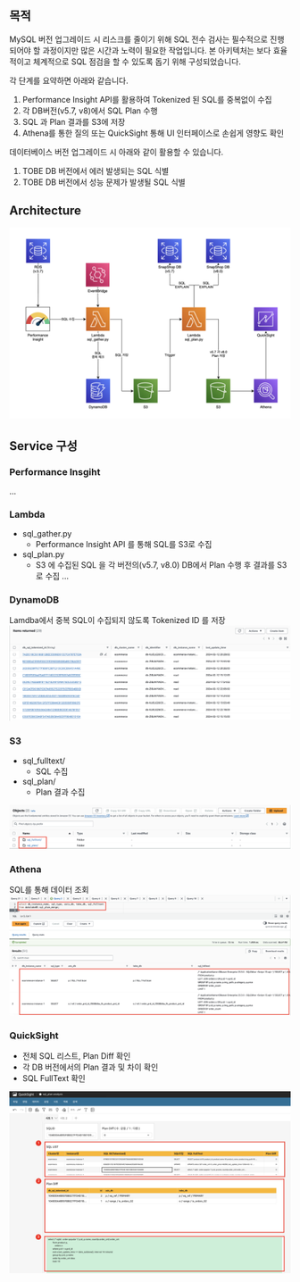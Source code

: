 ## 목적
MySQL 버전 업그레이드 시 리스크를 줄이기 위해 SQL 전수 검사는 필수적으로 진행되어야 할 과정이지만 많은 시간과 노력이 필요한 작업입니다. 본 아키텍처는 보다 효율적이고 체계적으로 SQL 점검을 할 수 있도록 돕기 위해 구성되었습니다.

각 단계를 요약하면 아래와 같습니다.
1. Performance Insight API를 활용하여 Tokenized 된 SQL를 중복없이 수집
1. 각 DB버전(v5.7, v8)에서 SQL Plan 수행
1. SQL 과 Plan 결과를 S3에 저장
1. Athena를 통한 질의 또는 QuickSight 통해 UI 인터페이스로 손쉽게 영향도 확인

데이터베이스 버전 업그레이드 시 아래와 같이 활용할 수 있습니다.
1. TOBE DB 버전에서 에러 발생되는 SQL 식별
1. TOBE DB 버전에서 성능 문제가 발생될 SQL 식별

## Architecture
![Architecture](img/arch.png)

## Service 구성

### Performance Insgiht
...

### Lambda
- sql_gather.py
    - Performance Insight API 를 통해 SQL를 S3로 수집
- sql_plan.py
    - S3 에 수집된 SQL 을 각 버전의(v5.7, v8.0) DB에서 Plan 수행 후 결과를 S3로 수집
...

### DynamoDB
Lamdba에서 중복 SQL이 수집되지 않도록 Tokenized ID 를 저장
![Alt text](img/dynamodb.png)


### S3
- sql_fulltext/
    - SQL 수집
- sql_plan/
    - Plan 결과 수집

![Alt text](img/s3.png)

### Athena
SQL를 통해 데이터 조회
![Alt text](img/athena.png)

### QuickSight
- 전체 SQL 리스트, Plan Diff 확인
- 각 DB 버전에서의 Plan 결과 및 차이 확인
- SQL FullText 확인

![Alt text](img/quicksight.png)
